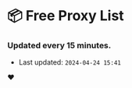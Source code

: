 # :package: Free Proxy List
### Updated every 15 minutes.

- Last updated: `2024-04-24 15:41`

:heart:

